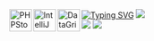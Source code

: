 <img align="left" alt="PHPStorm" width="40px" src="https://resources.jetbrains.com/storage/products/company/brand/logos/PhpStorm_icon.png" />
<img align="left" alt="IntelliJ" width="40px" src="https://cdn.icon-icons.com/icons2/3053/PNG/512/intellij_macos_bigsur_icon_190061.png" />
<img align="left" alt="DataGrip" width="40px" src="https://w7.pngwing.com/pngs/874/770/png-transparent-datagrip-icon-hd-logo-thumbnail.png" />
<a href="https://git.io/typing-svg"><img src="https://readme-typing-svg.herokuapp.comfont=Fira+Code&pause=1000&width=435&lines=Hi!+I'm+AtlanticDany;I'm+learning+PHP%2CJava+and+C%2B%2B;PocketMine-MP+and+NukkitX+Developer" alt="Typing SVG" /></a>
<img src="https://img.shields.io/github/stars/AtlanticDany?logo=github&style=social">
<section id='stats'>
  <img src="https://github-readme-stats.vercel.app/api?username=AtlanticDany&show_icons=true&theme=tokyonight">
  <img src="https://github-readme-stats.vercel.app/api/top-langs/?username=AtlanticDany&layout=compact&theme=github_dark">
